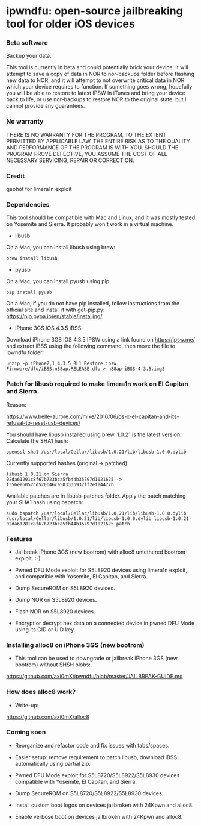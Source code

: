 # ipwndfu: open-source jailbreaking tool for older iOS devices

### Beta software

Backup your data. 

This tool is currently in beta and could potentially brick your device. It will attempt to save a copy of data in NOR to nor-backups folder before flashing new data to NOR, and it will attempt to not overwrite critical data in NOR which your device requires to function. If something goes wrong, hopefully you will be able to restore to latest IPSW in iTunes and bring your device back to life, or use nor-backups to restore NOR to the original state, but I cannot provide any guarantees.

### No warranty

THERE IS NO WARRANTY FOR THE PROGRAM, TO THE EXTENT PERMITTED BY APPLICABLE LAW. THE ENTIRE RISK AS TO THE QUALITY AND PERFORMANCE OF THE PROGRAM IS WITH YOU. SHOULD THE PROGRAM PROVE DEFECTIVE, YOU ASSUME THE COST OF
ALL NECESSARY SERVICING, REPAIR OR CORRECTION.

### Credit

geohot for limera1n exploit


### Dependencies

This tool should be compatible with Mac and Linux, and it was mostly tested on Yosemite and Sierra. It probably won't work in a virtual machine.

* libusb

On a Mac, you can install libusb using brew:

```
brew install libusb
```

* pyusb

On a Mac, you can install pyusb using pip:
```
pip install pyusb
```

On a Mac, if you do not have pip installed, follow instructions from the official site and install it with get-pip.py: https://pip.pypa.io/en/stable/installing/

* iPhone 3GS iOS 4.3.5 iBSS

Download iPhone 3GS iOS 4.3.5 IPSW using a link found on https://ipsw.me/ and extract iBSS using the following command, then move the file to ipwndfu folder:

```
unzip -p iPhone2,1_4.3.5_8L1_Restore.ipsw Firmware/dfu/iBSS.n88ap.RELEASE.dfu > n88ap-iBSS-4.3.5.img3
```

### Patch for libusb required to make limera1n work on El Capitan and Sierra

Reason:

https://www.belle-aurore.com/mike/2016/06/os-x-el-capitan-and-its-refusal-to-reset-usb-devices/

You should have libusb installed using brew. 1.0.21 is the latest version. Calculate the SHA1 hash:

```
openssl sha1 /usr/local/Cellar/libusb/1.0.21/lib/libusb-1.0.0.dylib
```

Currently supported hashes (original -> patched):
```
libusb 1.0.21 on Sierra
02da61201c8f67b723bca5fb44b35797d1021625 -> f356ee6052cd520b46ca50333b937ff2efe4477b
```

Available patches are in libusb-patches folder. Apply the patch matching your SHA1 hash using bspatch:

```
sudo bspatch /usr/local/Cellar/libusb/1.0.21/lib/libusb-1.0.0.dylib /usr/local/Cellar/libusb/1.0.21/lib/libusb-1.0.0.dylib libusb-1.0.21-02da61201c8f67b723bca5fb44b35797d1021625.patch
```


### Features

* Jailbreak iPhone 3GS (new bootrom) with alloc8 untethered bootrom exploit. :-)

* Pwned DFU Mode exploit for S5L8920 devices using limera1n exploit, and compatible with Yosemite, El Capitan, and Sierra.

* Dump SecureROM on S5L8920 devices.

* Dump NOR on S5L8920 devices.

* Flash NOR on S5L8920 devices.

* Encrypt or decrypt hex data on a connected device in pwned DFU Mode using its GID or UID key.


### Installing alloc8 on iPhone 3GS (new bootrom)

* This tool can be used to downgrade or jailbreak iPhone 3GS (new bootrom) without SHSH blobs:

https://github.com/axi0mX/ipwndfu/blob/master/JAILBREAK-GUIDE.md


### How does alloc8 work?

* Write-up:

https://github.com/axi0mX/alloc8


### Coming soon

* Reorganize and refactor code and fix issues with tabs/spaces.

* Easier setup: remove requirement to patch libusb, download iBSS automatically using partial zip.

* Pwned DFU Mode exploit for S5L8720/S5L8922/S5L8930 devices compatible with Yosemite, El Capitan, and Sierra.

* Dump SecureROM on S5L8720/S5L8922/S5L8930 devices.

* Install custom boot logos on devices jailbroken with 24Kpwn and alloc8.

* Enable verbose boot on devices jailbroken with 24Kpwn and alloc8.
